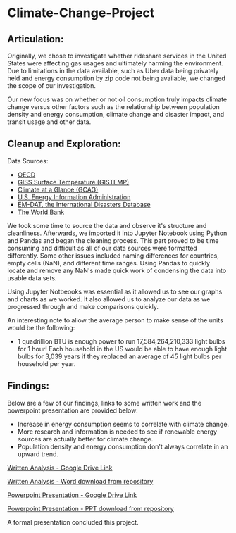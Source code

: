 # Climate-Change-Project

## Articulation:

Originally, we chose to investigate whether rideshare services in the United States were affecting gas usages and ultimately harming the environment. Due to limitations in the data available, such as Uber data being privately held and energy consumption by zip code not being available, we changed the scope of our investigation.

Our new focus was on whether or not oil consumption truly impacts climate change versus other factors such as the relationship between population density and energy consumption, climate change and disaster impact, and transit usage and other data.

## Cleanup and Exploration:

Data Sources:
* [OECD](http://www.oecd.org/)
* [GISS Surface Temperature (GISTEMP)](https://data.giss.nasa.gov/gistemp/)
* [Climate at a Glance (GCAG)](https://climateataglance.com/)
* [U.S. Energy Information Administration](https://www.eia.gov/)
* [EM-DAT, the International Disasters Database](https://www.emdat.be/)
* [The World Bank](https://www.worldbank.org/)

We took some time to source the data and observe it's structure and cleanliness. Afterwards, we imported it into Jupyter Notebook using Python and Pandas and began the cleaning process. This part proved to be time consuming and difficult as all of our data sources were formatted differently. Some other issues included naming differences for countries, empty cells (NaN), and different time ranges. Using Pandas to quickly locate and remove any NaN's made quick work of condensing the data into usable data sets.

Using Jupyter Notbeooks was essential as it allowed us to see our graphs and charts as we worked. It also allowed us to analyze our data as we progressed through and make comparisons quickly.

An interesting note to allow the average person to make sense of the units would be the following:
* 1 quadrillion BTU is enough power to run 17,584,264,210,333 light bulbs for 1 hour! Each household in the US would be able to have enough light bulbs for 3,039 years if they replaced an average of 45 light bulbs per household per year.

## Findings:

Below are a few of our findings, links to some written work and the powerpoint presentation are provided below:
* Increase in energy consumption seems to correlate with climate change.
* More research and information is needed to see if renewable energy sources are actually better for climate change.
* Population density and energy consumption don't always correlate in an upward trend.

[Written Analysis - Google Drive Link](https://drive.google.com/file/d/1yRqWjjVf9xezeBwVAIdEqTkBgqb49-EK/view?usp=sharing)

[Written Analysis - Word download from repository](/Analysis/Climate_Change_Major_Findings.docx)

[Powerpoint Presentation - Google Drive Link](https://docs.google.com/presentation/d/1bXYeMEF79kXsewjTNJ5lV4LHzCq3-SKhwvXft5UDpKg/edit#slide=id.g35f391192_00)

[Powerpoint Presentation - PPT download from repository](/Analysis/Climate_Change_Google_Presentation.pptx)

A formal presentation concluded this project.
